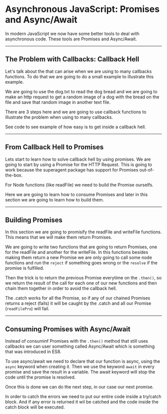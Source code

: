 # Asynchronous JavaScript: Promises and Async/Await

In modern JavaScript we now have some better tools to deal with asynchronous code. These tools are Promises and Async/Await.

---

## The Problem with Callbacks: Callback Hell

Let's talk about the that can arise when we are using to many callbacks functions. To do that we are going to do a small example to illustrate this example.

We are going to use the dog.txt to read the dog bread and we are going to make an http request to get a random image of a dog with the bread on the file and save that random image in another text file.

There are 3 steps here and we are going to use callback functions to illustrate the problem when using to many callbacks.

See code to see example of how easy is to get inside a callback hell.

---

## From Callback Hell to Promises

Lets start to learn how to solve callback hell by using promises. We are going to start by using a Promise for the HTTP Request. This is going to work because the superagent package has support for Promises out-of-the-box.

For Node functions (like readFile) we need to build the Promise ourselfs.

Here we are going to learn how to consume Promises and later in this section we are going to learn how to build them.

---

## Building Promises

In this section we are going to promisify the readFile and writeFile functions. This means that we will make them return Promises.

We are going to write two functions that are going to return Promises, one for the readFile and another for the writeFile. In this functions besides making them return a new Promise we are only going to call some node functions and run the `reject` if something goes wrong or the `resolve` if the promise is fulfilled.

Then the trick is to return the previous Promise everytime on the `.then()`, so we return the result of the call for each one of our new functions and then chain them together in order to avoid the callback hell.

The .catch works for all the Promise, so if any of our chained Promises returns a reject (fails) it will be caught by the .catch and all our Promise (`readFilePro`) will fail.

---

## Consuming Promises with Async/Await

Instead of consuminf Promises with the `.then()` method that still uses callbacks we can user something called Async/Await which is something that was introduced in ES8.

To use async/await we need to declare that our function is async, using the `async` keyword when creating it. Then we use the keyword `await` in every promise and save the result in a variable. The await keyword will stop the code until the promise is resolved.

Once this is done we can do the next step, in our case our next promise.

In order to catch the errors we need to put our entire code inside a try/catch block. And if any error is returned it wil be catched and the code inside the catch block will be executed.
